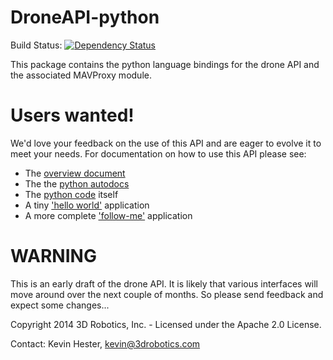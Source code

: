 # DroneAPI-python

Build Status: [![Dependency Status](https://www.codeship.io/projects/869efe80-ae1a-0131-b6a4-527e64ff213a/status)](https://www.codeship.io/projects/19685)


This package contains the python language bindings for the drone API and the associated MAVProxy module.

# Users wanted!

We'd love your feedback on the use of this API and are eager to evolve it to meet your needs.  For documentation on how to use this
API please see:
* The [overview document](https://docs.google.com/document/d/1ihKneLwA4hXmKS1W2pbG9lty_EAwbmy0giusUwQ8dto)
* The the [python autodocs](http://3drobotics.github.io/droneapi-python/)
* The [python code](droneapi/lib/__init__.py) itself
* A tiny ['hello world'](example/small_demo.py) application
* A more complete ['follow-me'](example/follow_me.py) application

# WARNING

This is an early draft of the drone API.  It is likely that various interfaces will move around over the next couple of months.  So
please send feedback and expect some changes...

Copyright 2014 3D Robotics, Inc. - Licensed under the Apache 2.0 License.

Contact: Kevin Hester, [kevin@3drobotics.com](mailto:kevin@3drobotics.com)



